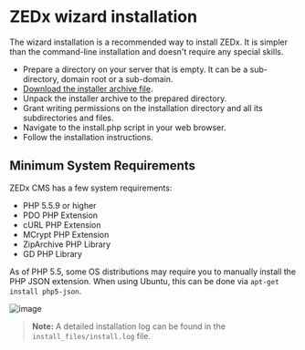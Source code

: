 # ZEDx wizard installation

The wizard installation is a recommended way to install ZEDx. It is simpler than the command-line installation and doesn't require any special skills.

- Prepare a directory on your server that is empty. It can be a sub-directory, domain root or a sub-domain.
- [Download the installer archive file](https://github.com/zedx/installer/archive/master.zip).
- Unpack the installer archive to the prepared directory.
- Grant writing permissions on the installation directory and all its subdirectories and files.
- Navigate to the install.php script in your web browser.
- Follow the installation instructions.

## Minimum System Requirements

ZEDx CMS has a few system requirements:

* PHP 5.5.9 or higher
* PDO PHP Extension
* cURL PHP Extension
* MCrypt PHP Extension
* ZipArchive PHP Library
* GD PHP Library

As of PHP 5.5, some OS distributions may require you to manually install the PHP JSON extension.
When using Ubuntu, this can be done via ``apt-get install php5-json``.


![image](https://github.com/zedx/docs/blob/master/images/wizard-installer.png?raw=true)

> **Note:** A detailed installation log can be found in the `install_files/install.log` file.
